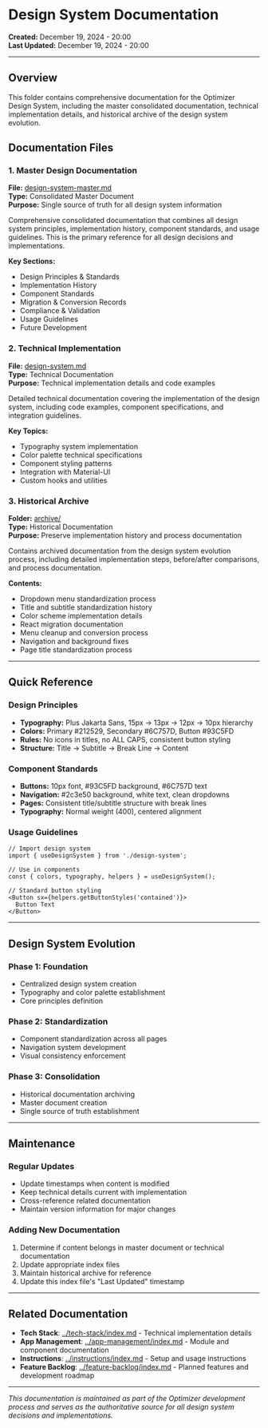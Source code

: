 # Design System Documentation

**Created:** December 19, 2024 - 20:00  
**Last Updated:** December 19, 2024 - 20:00

---

## Overview

This folder contains comprehensive documentation for the Optimizer Design System, including the master consolidated documentation, technical implementation details, and historical archive of the design system evolution.

## Documentation Files

### 1. Master Design Documentation
**File:** [design-system-master.md](./design-system-master.md)  
**Type:** Consolidated Master Document  
**Purpose:** Single source of truth for all design system information

Comprehensive consolidated documentation that combines all design system principles, implementation history, component standards, and usage guidelines. This is the primary reference for all design decisions and implementations.

**Key Sections:**
- Design Principles & Standards
- Implementation History
- Component Standards
- Migration & Conversion Records
- Compliance & Validation
- Usage Guidelines
- Future Development

### 2. Technical Implementation
**File:** [design-system.md](./design-system.md)  
**Type:** Technical Documentation  
**Purpose:** Technical implementation details and code examples

Detailed technical documentation covering the implementation of the design system, including code examples, component specifications, and integration guidelines.

**Key Topics:**
- Typography system implementation
- Color palette technical specifications
- Component styling patterns
- Integration with Material-UI
- Custom hooks and utilities

### 3. Historical Archive
**Folder:** [archive/](./archive/)  
**Type:** Historical Documentation  
**Purpose:** Preserve implementation history and process documentation

Contains archived documentation from the design system evolution process, including detailed implementation steps, before/after comparisons, and process documentation.

**Contents:**
- Dropdown menu standardization process
- Title and subtitle standardization history
- Color scheme implementation details
- React migration documentation
- Menu cleanup and conversion process
- Navigation and background fixes
- Page title standardization process

---

## Quick Reference

### Design Principles
- **Typography:** Plus Jakarta Sans, 15px → 13px → 12px → 10px hierarchy
- **Colors:** Primary #212529, Secondary #6C757D, Button #93C5FD
- **Rules:** No icons in titles, no ALL CAPS, consistent button styling
- **Structure:** Title → Subtitle → Break Line → Content

### Component Standards
- **Buttons:** 10px font, #93C5FD background, #6C757D text
- **Navigation:** #2c3e50 background, white text, clean dropdowns
- **Pages:** Consistent title/subtitle structure with break lines
- **Typography:** Normal weight (400), centered alignment

### Usage Guidelines
```tsx
// Import design system
import { useDesignSystem } from './design-system';

// Use in components
const { colors, typography, helpers } = useDesignSystem();

// Standard button styling
<Button sx={helpers.getButtonStyles('contained')}>
  Button Text
</Button>
```

---

## Design System Evolution

### Phase 1: Foundation
- Centralized design system creation
- Typography and color palette establishment
- Core principles definition

### Phase 2: Standardization
- Component standardization across all pages
- Navigation system development
- Visual consistency enforcement

### Phase 3: Consolidation
- Historical documentation archiving
- Master document creation
- Single source of truth establishment

---

## Maintenance

### Regular Updates
- Update timestamps when content is modified
- Keep technical details current with implementation
- Cross-reference related documentation
- Maintain version information for major changes

### Adding New Documentation
1. Determine if content belongs in master document or technical documentation
2. Update appropriate index files
3. Maintain historical archive for reference
4. Update this index file's "Last Updated" timestamp

---

## Related Documentation

- **Tech Stack**: [../tech-stack/index.md](../tech-stack/index.md) - Technical implementation details
- **App Management**: [../app-management/index.md](../app-management/index.md) - Module and component documentation
- **Instructions**: [../instructions/index.md](../instructions/index.md) - Setup and usage instructions
- **Feature Backlog**: [../feature-backlog/index.md](../feature-backlog/index.md) - Planned features and development roadmap

---

*This documentation is maintained as part of the Optimizer development process and serves as the authoritative source for all design system decisions and implementations.*
